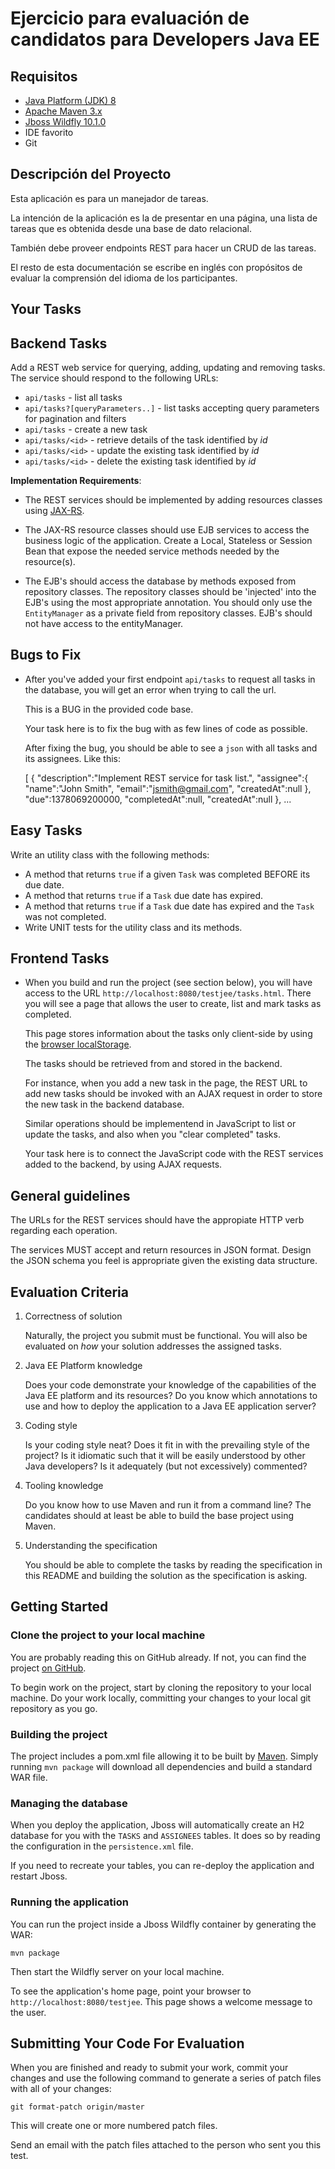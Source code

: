 Ejercicio para evaluación de candidatos para Developers Java EE
===============================================================

Requisitos
----------

* [Java Platform (JDK) 8](http://www.oracle.com/technetwork/java/javase/downloads/index.html)
* [Apache Maven 3.x](http://maven.apache.org/)
* [Jboss Wildfly 10.1.0](http://download.jboss.org/wildfly/10.1.0.Final/wildfly-10.1.0.Final.zip)
* IDE favorito
* Git

Descripción del Proyecto
------------------------

Esta aplicación es para un manejador de tareas. 

La intención de la aplicación es la de presentar en una página, una lista de tareas que es obtenida desde una base de dato relacional. 

También debe proveer endpoints REST para hacer un CRUD de las tareas.

El resto de esta documentación se escribe en inglés con propósitos de evaluar la comprensión del idioma de los participantes.

Your Tasks
-----------

## Backend Tasks

Add a REST web service for querying, adding, updating and removing tasks.
The service should respond to the following URLs:

*   `api/tasks` - list all tasks
*   `api/tasks?[queryParameters..]` - list tasks accepting query parameters for pagination and filters
*   `api/tasks` - create a new task
*   `api/tasks/<id>` - retrieve details of the task identified by *id*
*   `api/tasks/<id>` - update the existing task identified by *id*
*   `api/tasks/<id>` - delete the existing task identified by *id*

**Implementation Requirements**: 

*   The REST services should be implemented by adding resources classes using [JAX-RS](https://jax-rs-spec.java.net/).

*   The JAX-RS resource classes should use EJB services to access the business logic of the application. 
    Create a Local, Stateless or Session Bean that expose the needed service methods needed by the resource(s).

*   The EJB's should access the database by methods exposed from repository classes. 
    The repository classes should be 'injected' into the EJB's using the most appropriate annotation.
    You should only use the `EntityManager` as a private field from repository classes.
    EJB's should not have access to the entityManager.

## Bugs to Fix

*   After you've added your first endpoint `api/tasks` to request all tasks in the database, you will get an error when trying to call the url.
    
    This is a BUG in the provided code base. 
    
    Your task here is to fix the bug with as few lines of code as possible.
    
    After fixing the bug, you should be able to see a `json` with all tasks and its assignees. Like this:
    
      [
       {
         "description":"Implement REST service for task list.",
         "assignee":{
            "name":"John Smith",
            "email":"jsmith@gmail.com",
            "createdAt":null
         },
         "due":1378069200000,
         "completedAt":null,
         "createdAt":null
       },
     ...
   

## Easy Tasks

Write an utility class with the following methods:

*   A method that returns `true` if a given `Task` was completed BEFORE its due date.
*   A method that returns `true` if a `Task` due date has expired.
*   A method that returns `true` if a `Task` due date has expired and the `Task` was not completed.  
*   Write UNIT tests for the utility class and its methods.

## Frontend Tasks

*   When you build and run the project (see section below), you will
    have access to the URL `http://localhost:8080/testjee/tasks.html`. There 
    you will see a page that allows the user to create, list and mark tasks 
    as completed. 
    
    This page stores information about the tasks only client-side by using 
    the [browser localStorage](http://www.w3schools.com/html/html5_webstorage.asp). 
    
    The tasks should be retrieved from and stored in the backend.

    For instance, when you add a new task in the page, the REST URL to add 
    new tasks should be invoked with an AJAX request in order to store the new task 
    in the backend database. 
    
    Similar operations should be implementend in JavaScript to list or update the tasks, 
    and also when you "clear completed" tasks.

    Your task here is to connect the JavaScript code with the REST services 
    added to the backend, by using AJAX requests. 
    
    
## General guidelines

The URLs for the REST services should have the appropiate HTTP verb regarding each operation.

The services MUST accept and return resources in JSON format. Design the JSON schema you feel is appropriate given the existing data structure.

Evaluation Criteria
-------------------

1.  Correctness of solution

    Naturally, the project you submit must be functional.  You will also be
    evaluated on *how* your solution addresses the assigned tasks.  

2.  Java EE Platform knowledge

    Does your code demonstrate your knowledge of the capabilities of the
    Java EE platform and its resources? Do you know which annotations to use 
    and how to deploy the application to a Java EE application server?

3.  Coding style

    Is your coding style neat?  Does it fit in with the prevailing style of
    the project?  Is it idiomatic such that it will be easily understood by
    other Java developers?  Is it adequately (but not excessively)
    commented?

4.  Tooling knowledge

    Do you know how to use Maven and run it from a command line? The candidates
    should at least be able to build the base project using Maven.
    

5.  Understanding the specification

    You should be able to complete the tasks by reading the specification
    in this README and building the solution as the specification is asking.


Getting Started
---------------

### Clone the project to your local machine

You are probably reading this on GitHub already.  If not, you can find the
project [on GitHub](https://www.github.com/rodrigojv/test-java-ee).

To begin work on the project, start by cloning the repository to your local
machine.  Do your work locally, committing your changes to your local git
repository as you go.


### Building the project

The project includes a pom.xml file allowing it to be built by
[Maven](http://maven.apache.org).  Simply running `mvn package` will
download all dependencies and build a standard WAR file.


### Managing the database

When you deploy the application, Jboss will automatically create an H2 database for you with the `TASKS` and `ASSIGNEES` tables. It does so by reading the configuration in the `persistence.xml` file.

If you need to recreate your tables, you can re-deploy the application and restart Jboss.


### Running the application

You can run the project inside a Jboss Wildfly container by generating the WAR:

    mvn package

Then start the Wildfly server on your local machine.  

To see the application's home page, point your browser to
`http://localhost:8080/testjee`.  This page shows a welcome message to the user.


Submitting Your Code For Evaluation
-----------------------------------

When you are finished and ready to submit your work, commit your changes
and use the following command to generate a series of patch files with all 
of your changes:

    git format-patch origin/master

This will create one or more numbered patch files.

Send an email with the patch files attached to the person who sent you this
test.
